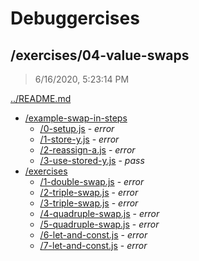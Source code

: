 # Debuggercises 

## /exercises/04-value-swaps 

> 6/16/2020, 5:23:14 PM 

[../README.md](../README.md)

- [/example-swap-in-steps](./example-swap-in-steps/README.md)
  - [/0-setup.js](./example-swap-in-steps/README.md#0-setupjs) - _error_ 
  - [/1-store-y.js](./example-swap-in-steps/README.md#1-store-yjs) - _error_ 
  - [/2-reassign-a.js](./example-swap-in-steps/README.md#2-reassign-ajs) - _error_ 
  - [/3-use-stored-y.js](./example-swap-in-steps/README.md#3-use-stored-yjs) - _pass_ 
- [/exercises](./exercises/README.md)
  - [/1-double-swap.js](./exercises/README.md#1-double-swapjs) - _error_ 
  - [/2-triple-swap.js](./exercises/README.md#2-triple-swapjs) - _error_ 
  - [/3-triple-swap.js](./exercises/README.md#3-triple-swapjs) - _error_ 
  - [/4-quadruple-swap.js](./exercises/README.md#4-quadruple-swapjs) - _error_ 
  - [/5-quadruple-swap.js](./exercises/README.md#5-quadruple-swapjs) - _error_ 
  - [/6-let-and-const.js](./exercises/README.md#6-let-and-constjs) - _error_ 
  - [/7-let-and-const.js](./exercises/README.md#7-let-and-constjs) - _error_ 

